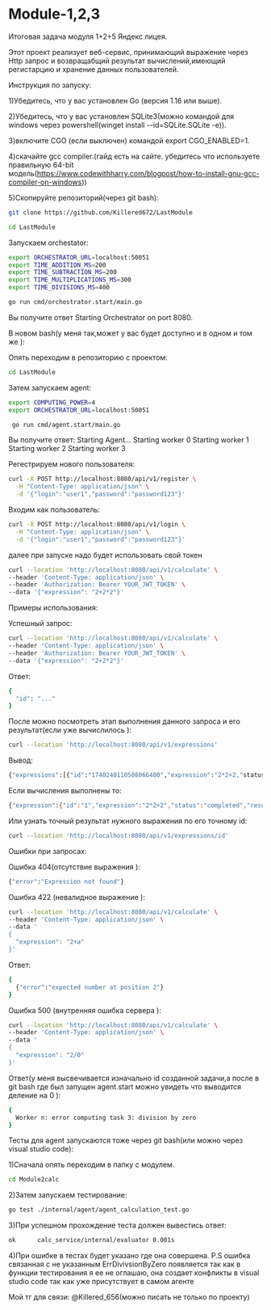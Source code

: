 # Module-1,2,3
Итоговая задача модуля 1+2+5 Яндекс лицея.

Этот проект реализует веб-сервис, принимающий выражение через Http запрос и возвращабщий результат вычислений,имеющий регистарцию и хранение данных пользователей.

Инструкция по запуску:

1)Убедитесь, что у вас установлен Go (версия 1.16 или выше).

2)Убедитесь, что у вас установлен SQLite3(можно командой для windows через powershell(winget install --id=SQLite.SQLite  -e)).

3)включите CGO (если выключен) командой export CGO_ENABLED=1.

4)скачайте gcc compiler.(гайд есть на сайте. убедитесь что используете правильную 64-bit модель(https://www.codewithharry.com/blogpost/how-to-install-gnu-gcc-compiler-on-windows))

5)Скопируйте репозиторий(через git bash):

```bash
git clone https://github.com/Killered672/LastModule
```

```bash
cd LastModule
```

Запускаем orchestator:

```bash
export ORCHESTRATOR_URL=localhost:50051
export TIME_ADDITION_MS=200
export TIME_SUBTRACTION_MS=200
export TIME_MULTIPLICATIONS_MS=300
export TIME_DIVISIONS_MS=400

go run cmd/orchestrator.start/main.go
```

Вы получите ответ  Starting Orchestrator on port 8080.

В новом bash(у меня так,может у вас будет доcтупно и в одном и том же ):

Опять переходим в репозиторию с проектом:

```bash
cd LastModule
```

Затем запускаем agent:

```bash
export COMPUTING_POWER=4
export ORCHESTRATOR_URL=localhost:50051

 go run cmd/agent.start/main.go
```

Вы получите ответ:
Starting Agent...
Starting worker 0
Starting worker 1
Starting worker 2
Starting worker 3

Регестрируем нового пользователя:

```bash
curl -X POST http://localhost:8080/api/v1/register \
  -H "Content-Type: application/json" \
  -d '{"login":"user1","password":"password123"}'
```

Входим как пользователь:

```bash
curl -X POST http://localhost:8080/api/v1/login \
  -H "Content-Type: application/json" \
  -d '{"login":"user1","password":"password123"}'
```

далее при запуске надо будет использовать свой токен 

```bash
curl --location 'http://localhost:8080/api/v1/calculate' \
--header 'Content-Type: application/json' \
--header 'Authorization: Bearer YOUR_JWT_TOKEN' \
--data '{"expression": "2+2*2"}'
```

Примеры использования:

Успешный запрос:

```bash
curl --location 'http://localhost:8080/api/v1/calculate' \
--header 'Content-Type: application/json' \
--header 'Authorization: Bearer YOUR_JWT_TOKEN' \
--data '{"expression": "2+2*2"}'
```

Ответ:

```bash
{
  "id": "..."
}
```

После можно посмотреть этап выполнения данного запроса и его результат(если уже вычислилось ):

```bash
curl --location 'http://localhost:8080/api/v1/expressions'
```

Вывод:

```bash
{"expressions":[{"id":"1740240110508066400","expression":"2*2+2,"status":"pending"}]}
```

Если вычисления выполнены то:

```bash
{"expression":{"id":"1","expression":"2*2+2","status":"completed","result":6}}
```

Или узнать точный результат нужного выражения по его точному id:

```bash
curl --location 'http://localhost:8080/api/v1/expressions/id'
```

Ошибки при запросах:

Ошибка 404(отсутствие выражения ):

```bash
{"error":"Expression not found"}
```

Ошибка 422 (невалидное выражение ):

```bash
curl --location 'http://localhost:8080/api/v1/calculate' \
--header 'Content-Type: application/json' \
--data '
{
  "expression": "2+a"
}'

```
Ответ:

```bash
{
  {"error":"expected number at position 2"}
}
```

Ошибка 500 (внутренняя ошибка сервера ):

```bash
curl --location 'http://localhost:8080/api/v1/calculate' \
--header 'Content-Type: application/json' \
--data '
{
  "expression": "2/0"
}'
```
Ответ(у  меня высвечивается изначально id созданной задачи,а после в git bash где был запущен agent.start можно увидеть что выводится деление на 0 ):

```bash
{
  Worker n: error computing task 3: division by zero
}
```

Тесты для agent запускаются тоже через git bash(или можно через visual studio code):

1)Сначала опять переходим в папку с модулем.

```bash
cd Module2calc
```

2)Затем запускаем тестирование:

```bash
go test ./internal/agent/agent_calculation_test.go
```

3)При успешном прохождение теста должен вывестись ответ:

```bash
ok  	calc_service/internal/evaluator	0.001s
```

4)При ошибке в тестах будет указано где она совершена.
P.S ошибка связанная с не указанным ErrDivivsionByZero появляется так как в функции тестирования я ее не оглашаю,
она создает конфликты в visual studio code так как уже присутствует в самом агенте

Мой тг для связи: @Killered_656(можно писать не только по проекту)